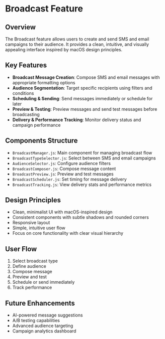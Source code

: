 # Broadcast Feature

## Overview
The Broadcast feature allows users to create and send SMS and email campaigns to their audience. It provides a clean, intuitive, and visually appealing interface inspired by macOS design principles.

## Key Features
- **Broadcast Message Creation**: Compose SMS and email messages with appropriate formatting options
- **Audience Segmentation**: Target specific recipients using filters and conditions
- **Scheduling & Sending**: Send messages immediately or schedule for later
- **Preview & Testing**: Preview messages and send test messages before broadcasting
- **Delivery & Performance Tracking**: Monitor delivery status and campaign performance

## Components Structure
- `BroadcastManager.js`: Main component for managing broadcast flow
- `BroadcastTypeSelector.js`: Select between SMS and email campaigns
- `AudienceSelector.js`: Configure audience filters
- `BroadcastComposer.js`: Compose message content
- `BroadcastPreview.js`: Preview and test messages
- `BroadcastScheduler.js`: Set timing for message delivery
- `BroadcastTracking.js`: View delivery stats and performance metrics

## Design Principles
- Clean, minimalist UI with macOS-inspired design 
- Consistent components with subtle shadows and rounded corners
- Responsive layout
- Simple, intuitive user flow
- Focus on core functionality with clear visual hierarchy

## User Flow
1. Select broadcast type
2. Define audience 
3. Compose message
4. Preview and test
5. Schedule or send immediately
6. Track performance

## Future Enhancements
- AI-powered message suggestions
- A/B testing capabilities
- Advanced audience targeting
- Campaign analytics dashboard 